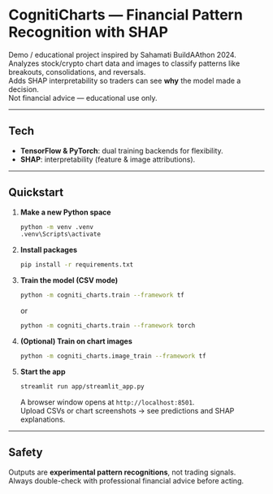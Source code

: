 # CognitiCharts — Financial Pattern Recognition with SHAP

Demo / educational project inspired by Sahamati BuildAAthon 2024.  
Analyzes stock/crypto chart data and images to classify patterns like breakouts, consolidations, and reversals.  
Adds SHAP interpretability so traders can see **why** the model made a decision.  
Not financial advice — educational use only.

---

## Tech
- **TensorFlow & PyTorch**: dual training backends for flexibility.  
- **SHAP**: interpretability (feature & image attributions).  


---

## Quickstart

1. **Make a new Python space**
   ```bash
   python -m venv .venv
   .venv\Scripts\activate
   ```

2. **Install packages**
   ```bash
   pip install -r requirements.txt
   ```

3. **Train the model (CSV mode)**
   ```bash
   python -m cogniti_charts.train --framework tf
   ```
   or
   ```bash
   python -m cogniti_charts.train --framework torch
   ```

4. **(Optional) Train on chart images**
   ```bash
   python -m cogniti_charts.image_train --framework tf
   ```

5. **Start the app**
   ```bash
   streamlit run app/streamlit_app.py
   ```
   A browser window opens at `http://localhost:8501`.  
   Upload CSVs or chart screenshots → see predictions and SHAP explanations.

---

## Safety
Outputs are **experimental pattern recognitions**, not trading signals.  
Always double-check with professional financial advice before acting.
